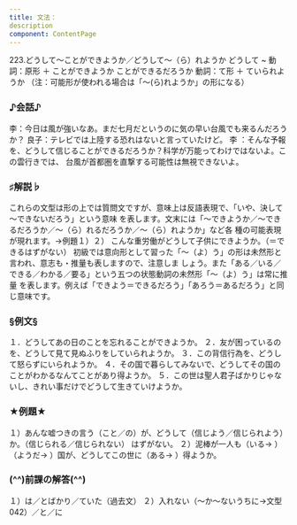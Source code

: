 ```yaml
---
title: 文法：
description
component: ContentPage
---
```



223.どうして～ことができようか／どうして～（ら）れようか
どうして ~ 動詞：原形 ＋ ことができようか
ことができるだろうか
動詞：て形 ＋ ていられようか
（注：可能形が使われる場合は「～(ら)れようか」の形になる）
### ♪会話♪
李：今日は風が強いなあ。まだ七月だというのに気の早い台風でも来るんだろうか？
良子：テレビでは上陸する恐れはないと言っていたけど。
李 ：そんな予報を、どうして信じることができるだろうか？科学が万能ってわけではないよ。この雲行きでは、 台風が首都圏を直撃する可能性は無視できないよ。
### ♯解説♭
これらの文型は形の上では質問文ですが、意味上は反語表現で、「いや、決して～できないだろう」という意味 を表します。文末には「～できようか／～できるだろうか／～（ら）れるだろうか／～（ら）れようか」など各 種の可能表現が現れます。→例題１）２）
こんな重労働がどうして子供にできようか。（＝できるはずがない） 初級では意向形として習った「～（よ）う」の形は未然形と言われ、意志も・推量も表しますので、注意しま
しょう。また「ある／いる／できる／わかる／要る」という五つの状態動詞の未然形「～（よ）う」は常に推量 を表します。例えば「できよう＝できるだろう」「あろう＝あるだろう」と同じ意味です。
### §例文§
１．どうしてあの日のことを忘れることができようか。
２．友が困っているのを、どうして見て見ぬふりをしていられようか。
３．この背信行為を、どうして怒らずにいられようか。
４．その国で暮らしてみないで、どうしてその国のことがわかるなんてことがあり得ようか。
５．この世は聖人君子ばかりじゃないし、きれい事だけでどうして生きていけようか。
### ★例題★
１）あんな嘘つきの言う（こと／の）が、どうして（信じよう／信じられよう）か。（信じられる／信じられない）
はずがない。
２）泥棒が一人も（いる→ ）（ようだ→ ）国が、どうしてこの世に（ある→ ）得ようか。
### (^^)前課の解答(^^)
１）は／とばかり／ていた（過去文）
２）入れない（～か～ないうちに→文型042）／と／に
